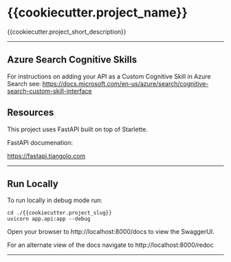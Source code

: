 # {{cookiecutter.project_name}}

{{cookiecutter.project_short_description}}

---

## Azure Search Cognitive Skills
For instructions on adding your API as a Custom Cognitive Skill in Azure Search see:
https://docs.microsoft.com/en-us/azure/search/cognitive-search-custom-skill-interface

## Resources
This project uses FastAPI built on top of Starlette.

FastAPI documenation:

https://fastapi.tiangolo.com

---

## Run Locally
To run locally in debug mode run:

```
cd ./{{cookiecutter.project_slug}}
uvicorn app.api:app --debug
```
Open your browser to http://localhost:8000/docs to view the SwaggerUI.

For an alternate view of the docs navigate to http://localhost:8000/redoc

---

